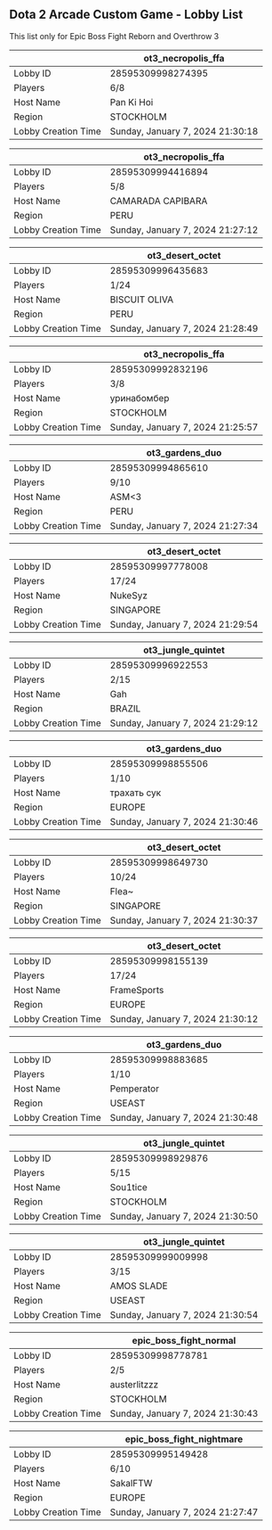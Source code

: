 ## Dota 2 Arcade Custom Game - Lobby List

This list only for Epic Boss Fight Reborn and Overthrow 3

|  | ot3_necropolis_ffa |
| ------ | ------ |
| Lobby ID | 28595309998274395 |
| Players | 6/8 |
| Host Name | Pan Ki Hoi |
| Region | STOCKHOLM |
| Lobby Creation Time | Sunday, January 7, 2024 21:30:18 |


|  | ot3_necropolis_ffa |
| ------ | ------ |
| Lobby ID | 28595309994416894 |
| Players | 5/8 |
| Host Name | CAMARADA CAPIBARA |
| Region | PERU |
| Lobby Creation Time | Sunday, January 7, 2024 21:27:12 |


|  | ot3_desert_octet |
| ------ | ------ |
| Lobby ID | 28595309996435683 |
| Players | 1/24 |
| Host Name | BISCUIT OLIVA |
| Region | PERU |
| Lobby Creation Time | Sunday, January 7, 2024 21:28:49 |


|  | ot3_necropolis_ffa |
| ------ | ------ |
| Lobby ID | 28595309992832196 |
| Players | 3/8 |
| Host Name | уринабомбер |
| Region | STOCKHOLM |
| Lobby Creation Time | Sunday, January 7, 2024 21:25:57 |


|  | ot3_gardens_duo |
| ------ | ------ |
| Lobby ID | 28595309994865610 |
| Players | 9/10 |
| Host Name | ASM<3 |
| Region | PERU |
| Lobby Creation Time | Sunday, January 7, 2024 21:27:34 |


|  | ot3_desert_octet |
| ------ | ------ |
| Lobby ID | 28595309997778008 |
| Players | 17/24 |
| Host Name | NukeSyz |
| Region | SINGAPORE |
| Lobby Creation Time | Sunday, January 7, 2024 21:29:54 |


|  | ot3_jungle_quintet |
| ------ | ------ |
| Lobby ID | 28595309996922553 |
| Players | 2/15 |
| Host Name | Gah |
| Region | BRAZIL |
| Lobby Creation Time | Sunday, January 7, 2024 21:29:12 |


|  | ot3_gardens_duo |
| ------ | ------ |
| Lobby ID | 28595309998855506 |
| Players | 1/10 |
| Host Name | трахать сук |
| Region | EUROPE |
| Lobby Creation Time | Sunday, January 7, 2024 21:30:46 |


|  | ot3_desert_octet |
| ------ | ------ |
| Lobby ID | 28595309998649730 |
| Players | 10/24 |
| Host Name | Flea~ |
| Region | SINGAPORE |
| Lobby Creation Time | Sunday, January 7, 2024 21:30:37 |


|  | ot3_desert_octet |
| ------ | ------ |
| Lobby ID | 28595309998155139 |
| Players | 17/24 |
| Host Name | FrameSports |
| Region | EUROPE |
| Lobby Creation Time | Sunday, January 7, 2024 21:30:12 |


|  | ot3_gardens_duo |
| ------ | ------ |
| Lobby ID | 28595309998883685 |
| Players | 1/10 |
| Host Name | Pemperator |
| Region | USEAST |
| Lobby Creation Time | Sunday, January 7, 2024 21:30:48 |


|  | ot3_jungle_quintet |
| ------ | ------ |
| Lobby ID | 28595309998929876 |
| Players | 5/15 |
| Host Name | Sou1tice |
| Region | STOCKHOLM |
| Lobby Creation Time | Sunday, January 7, 2024 21:30:50 |


|  | ot3_jungle_quintet |
| ------ | ------ |
| Lobby ID | 28595309999009998 |
| Players | 3/15 |
| Host Name | AMOS SLADE |
| Region | USEAST |
| Lobby Creation Time | Sunday, January 7, 2024 21:30:54 |


|  | epic_boss_fight_normal |
| ------ | ------ |
| Lobby ID | 28595309998778781 |
| Players | 2/5 |
| Host Name | austerlitzzz |
| Region | STOCKHOLM |
| Lobby Creation Time | Sunday, January 7, 2024 21:30:43 |


|  | epic_boss_fight_nightmare |
| ------ | ------ |
| Lobby ID | 28595309995149428 |
| Players | 6/10 |
| Host Name | SakalFTW |
| Region | EUROPE |
| Lobby Creation Time | Sunday, January 7, 2024 21:27:47 |


